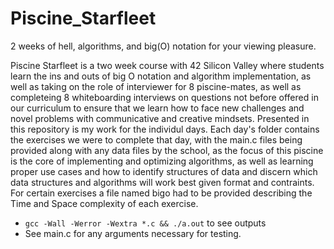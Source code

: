 # Piscine_Starfleet
2 weeks of hell, algorithms, and big(O) notation for your viewing pleasure.

Piscine Starfleet is a two week course with 42 Silicon Valley where students learn the ins and outs of big O notation and algorithm implementation, as well as taking on the role of interviewer for 8 piscine-mates, as well as completeing 8 whiteboarding interviews on questions not before offered in our curriculum to ensure that we learn how to face new challenges and novel problems with communicative and creative mindsets. Presented in this repository is my work for the individul days. Each day's folder contains the exercises we were to complete that day, with the main.c files being provided along with any data files by the school, as the focus of this piscine is the core of implementing and optimizing algorithms, as well as learning proper use cases and how to identify structures of data and discern which data structures and algorithms will work best given format and contraints. For certain exercises a file named bigo had to be provided describing the Time and Space complexity of each exercise.

* `gcc -Wall -Werror -Wextra *.c && ./a.out` to see outputs
* See main.c for any arguments necessary for testing.